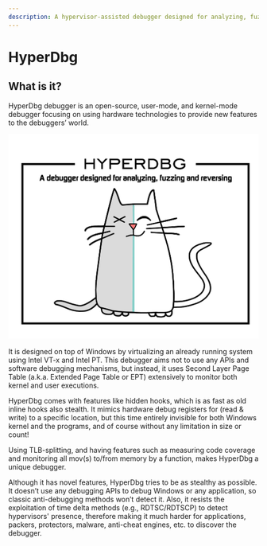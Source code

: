 ```yaml
---
description: A hypervisor-assisted debugger designed for analyzing, fuzzing and reversing
---
```


# HyperDbg

## What is it?

HyperDbg debugger is an open-source, user-mode, and kernel-mode debugger focusing on using hardware technologies to provide new features to the debuggers’ world.

![](.gitbook/assets/artboard-2.png)

It is designed on top of Windows by virtualizing an already running system using Intel VT-x and Intel PT. This debugger aims not to use any APIs and software debugging mechanisms, but instead, it uses Second Layer Page Table (a.k.a. Extended Page Table or EPT) extensively to monitor both kernel and user executions.

HyperDbg comes with features like hidden hooks, which is as fast as old inline hooks also stealth. It mimics hardware debug registers for (read & write) to a specific location, but this time entirely invisible for both Windows kernel and the programs, and of course without any limitation in size or count!

Using TLB-splitting, and having features such as measuring code coverage and monitoring all mov(s) to/from memory by a function, makes HyperDbg a unique debugger.

Although it has novel features, HyperDbg tries to be as stealthy as possible. It doesn’t use any debugging APIs to debug Windows or any application, so classic anti-debugging methods won’t detect it. Also, it resists the exploitation of time delta methods (e.g., RDTSC/RDTSCP) to detect hypervisors' presence, therefore making it much harder for applications, packers, protectors, malware, anti-cheat engines, etc. to discover the debugger.

